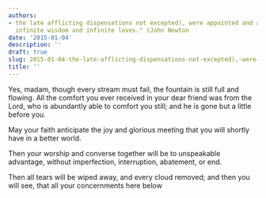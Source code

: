 ```yaml
---
authors:
- the late afflicting dispensations not excepted), were appointed and adjusted by
  infinite wisdom and infinite loves." (John Newton
date: '2015-01-04'
description: ''
draft: true
slug: 2015-01-04-the-late-afflicting-dispensations-not-excepted),-were-appointed-and-adjusted-by-infinite-wisdom-and-infinite-loves."-(john-newton
title: ''
---
```

Yes, madam, though every stream must fail, the fountain is still full and flowing. All the comfort you ever received in your dear friend was from the Lord, who is abundantly able to comfort you still; and he is gone but a little before you. 

May your faith anticipate the joy and glorious meeting that you will shortly have in a better world. 

Then your worship and converse together will be to unspeakable advantage, without imperfection, interruption, abatement, or end. 

Then all tears will be wiped away, and every cloud removed; and then you will see, that all your concernments here below



